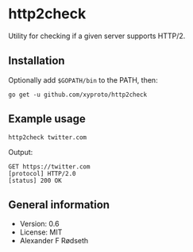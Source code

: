 # http2check

Utility for checking if a given server supports HTTP/2.

Installation
------------

Optionally add `$GOPATH/bin` to the PATH, then:

    go get -u github.com/xyproto/http2check

Example usage
-------------

    http2check twitter.com

Output:

~~~
GET https://twitter.com
[protocol] HTTP/2.0
[status] 200 OK
~~~

General information
-------------------

* Version: 0.6
* License: MIT
* Alexander F Rødseth
